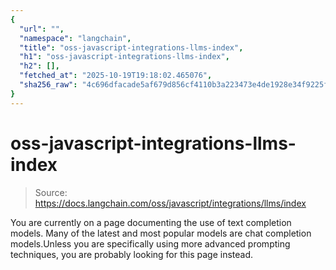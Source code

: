 ```yaml
---
{
  "url": "",
  "namespace": "langchain",
  "title": "oss-javascript-integrations-llms-index",
  "h1": "oss-javascript-integrations-llms-index",
  "h2": [],
  "fetched_at": "2025-10-19T19:18:02.465076",
  "sha256_raw": "4c696dfacade5af679d856cf4110b3a223473e4de1928e34f9225f2c7f2521e9"
}
---
```


# oss-javascript-integrations-llms-index

> Source: https://docs.langchain.com/oss/javascript/integrations/llms/index

You are currently on a page documenting the use of text completion models. Many of the latest and most popular models are chat completion models.Unless you are specifically using more advanced prompting techniques, you are probably looking for this page instead.